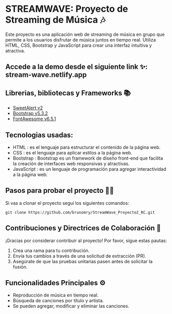 # STREAMWAVE: Proyecto de Streaming de Música 🎶

Este proyecto es una aplicación web de streaming de música en grupo que permite a los usuarios disfrutar de música juntos en tiempo real. Utiliza HTML, CSS, Bootstrap y JavaScript para crear una interfaz intuitiva y atractiva.

## Accede a la demo desde el siguiente link ✨: stream-wave.netlify.app 

## Librerias, bibliotecas y Frameworks 📚
- [SweetAlert v2](https://sweetalert2.github.io/)
- [Bootstrap v5.3.2](https://getbootstrap.com/)
- [FontAwesome v6.5.1](https://fontawesome.com/icons?d=gallery&p=2)

## Tecnologias usadas:
- HTML : es el lenguaje para estructurar el contenido de la página web.
- CSS : es el lenguaje para aplicar estilos a la página web.
- Bootstrap : Bootstrap es un framework de diseño front-end que facilita la creación de interfaces web responsivas y atractivas.
- JavaScript : es un lenguaje de programación para agregar interactividad a la página web.

## Pasos para probar el proyecto 👣🐾

Si vas a clonar el proyecto seguí los siguientes comandos:

``` git clone https://github.com/brunomry/StreamWave_Proyecto2_RC.git ```

## Contribuciones y Directrices de Colaboración 🤝

¡Gracias por considerar contribuir al proyecto! Por favor, sigue estas pautas:

1. Crea una rama para tu contribución.
2. Envía tus cambios a través de una solicitud de extracción (PR).
3. Asegúrate de que las pruebas unitarias pasen antes de solicitar la fusión.

## Funcionalidades Principales ⚙

- Reproducción de música en tiempo real.
- Búsqueda de canciones por título y artista.
- Se pueden agregar, modificar y eliminar las canciones. 